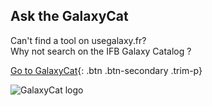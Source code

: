 Ask the GalaxyCat
-----------------

<div class="row">
<div class="col-sm-6">

Can't find a tool on usegalaxy.fr?  
Why not search on the IFB Galaxy Catalog ?

[Go to GalaxyCat](http://galaxycat.france-bioinformatique.fr){: .btn .btn-secondary .trim-p}

</div>
<div class="col-sm-6 img-sizer" style="height: 200px">

![GalaxyCat logo](https://ifb-elixirfr.gitlab.io/usegalaxy-fr/welcome/base/images/galaxycat.png)

</div>
</div>

